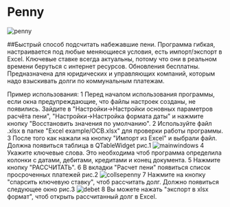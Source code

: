 # Penny

![penny](https://user-images.githubusercontent.com/14808189/52415675-be089400-2af8-11e9-8da4-43390edba6e9.png)

##Быстрый способ подсчитать набежавшие пени. Программа гибкая, настраивается под любые меняющиеся условия, есть импорт/экспорт в Excel. Ключевые ставке всегда актуальны, потому что они в реальном времени беруться с интернет ресурсов. Обновления бесплатны. Предназначена для юридических и управляющих компаний, которым надо взыскивать долги по коммунальным платежам.

Пример использования:
1 Перед началом использования программы, если окна предупреждающие, что файлы настроек созданы, не появились. Зайдите в "Настройки->Настройки основных параметров расчёта пени", "Настройки->Настройка формата даты" и нажмите кнопку "Восстановить значения по умолчанию".
2 Используйте файл .xlsx в папке "Excel example/ОСВ.xlsx" для проверки работы программы.
3 После того как нажали на кнопку "Импорт из Excel" и выбрали файл. Должна появиться таблица в
QTableWidget рис.1
![mainwindows](https://user-images.githubusercontent.com/14808189/52417701-83edc100-2afd-11e9-8c85-1be846be645d.jpg)
4 Укажите ключевые слова. Это необходима чтоб программа определила колонки с датами, дебитами, кредитами и конец документа.
5 Нажмите кнопку "РАССЧИТАТЬ".
6 В вкладки "Расчет пени" появиться список просроченных платежей рис.2
![collsepenny](https://user-images.githubusercontent.com/14808189/52417735-9536cd80-2afd-11e9-837f-b82a09ab2864.jpg)
7 Нажмите на кнопку "спарсить ключевую ставку", чтоб рассчитать долг. Должно появиться следующее окно рис.3
![debet](https://user-images.githubusercontent.com/14808189/52417752-a1228f80-2afd-11e9-8ae3-8d5bdb3994f7.jpg)
8 Вы можете нажать "экспорт в xlsx формат", чтоб открыть рассчитанный долг в Excel.
